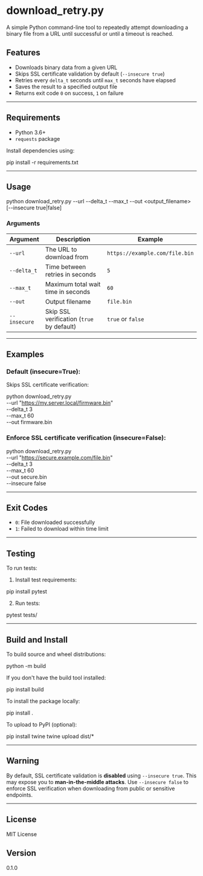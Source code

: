 # download_retry.py

A simple Python command-line tool to repeatedly attempt downloading a binary file from a URL until successful or until a timeout is reached.

## Features

- Downloads binary data from a given URL
- Skips SSL certificate validation by default (`--insecure true`)
- Retries every `delta_t` seconds until `max_t` seconds have elapsed
- Saves the result to a specified output file
- Returns exit code `0` on success, `1` on failure

---

## Requirements

- Python 3.6+
- `requests` package

Install dependencies using:

pip install -r requirements.txt

---

## Usage

python download_retry.py --url <URL> --delta_t <seconds> --max_t <seconds> --out <output_filename> [--insecure true|false]

### Arguments

| Argument      | Description                                      | Example                         |
|---------------|--------------------------------------------------|---------------------------------|
| `--url`       | The URL to download from                         | `https://example.com/file.bin` |
| `--delta_t`   | Time between retries in seconds                  | `5`                             |
| `--max_t`     | Maximum total wait time in seconds               | `60`                            |
| `--out`       | Output filename                                  | `file.bin`                      |
| `--insecure`  | Skip SSL verification (`true` by default)        | `true` or `false`               |

---

## Examples

### Default (insecure=True):

Skips SSL certificate verification:

python download_retry.py \
  --url "https://my.server.local/firmware.bin" \
  --delta_t 3 \
  --max_t 60 \
  --out firmware.bin

### Enforce SSL certificate verification (insecure=False):

python download_retry.py \
  --url "https://secure.example.com/file.bin" \
  --delta_t 3 \
  --max_t 60 \
  --out secure.bin \
  --insecure false

---

## Exit Codes

- `0`: File downloaded successfully
- `1`: Failed to download within time limit

---

## Testing

To run tests:

1. Install test requirements:

pip install pytest

2. Run tests:

pytest tests/

---

## Build and Install

To build source and wheel distributions:

python -m build

If you don't have the build tool installed:

pip install build

To install the package locally:

pip install .

To upload to PyPI (optional):

pip install twine
twine upload dist/*

---

## Warning

By default, SSL certificate validation is **disabled** using `--insecure true`. This may expose you to **man-in-the-middle attacks**. Use `--insecure false` to enforce SSL verification when downloading from public or sensitive endpoints.

---

## License

MIT License

## Version

0.1.0
